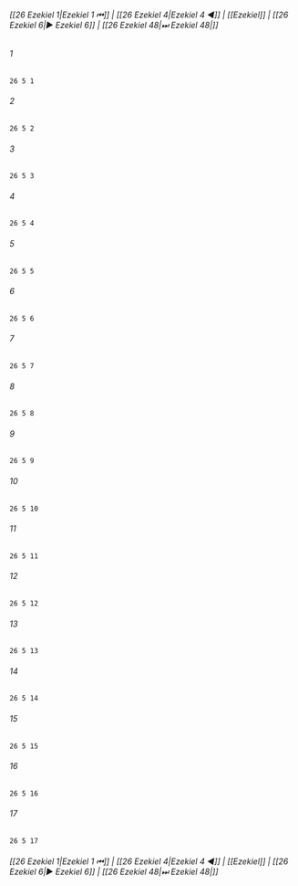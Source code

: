 
###### [[26 Ezekiel 1|Ezekiel 1 ⏮]] | [[26 Ezekiel 4|Ezekiel 4 ◀]] | [[Ezekiel]] | [[26 Ezekiel 6|▶ Ezekiel 6]] | [[26 Ezekiel 48|⏭ Ezekiel 48|]]

###### 1
``` verse
26 5 1 
```
###### 2
``` verse
26 5 2 
```
###### 3
``` verse
26 5 3 
```
###### 4
``` verse
26 5 4 
```
###### 5
``` verse
26 5 5 
```
###### 6
``` verse
26 5 6 
```
###### 7
``` verse
26 5 7 
```
###### 8
``` verse
26 5 8 
```
###### 9
``` verse
26 5 9 
```
###### 10
``` verse
26 5 10 
```
###### 11
``` verse
26 5 11 
```
###### 12
``` verse
26 5 12 
```
###### 13
``` verse
26 5 13 
```
###### 14
``` verse
26 5 14 
```
###### 15
``` verse
26 5 15 
```
###### 16
``` verse
26 5 16 
```
###### 17
``` verse
26 5 17 
```

###### [[26 Ezekiel 1|Ezekiel 1 ⏮]] | [[26 Ezekiel 4|Ezekiel 4 ◀]] | [[Ezekiel]] | [[26 Ezekiel 6|▶ Ezekiel 6]] | [[26 Ezekiel 48|⏭ Ezekiel 48|]]

